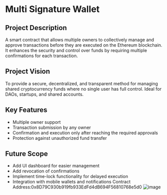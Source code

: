 # Multi Signature Wallet

## Project Description
A smart contract that allows multiple owners to collectively manage and approve transactions before they are executed on the Ethereum blockchain. It enhances the security and control over funds by requiring multiple confirmations for each transaction.

## Project Vision
To provide a secure, decentralized, and transparent method for managing shared cryptocurrency funds where no single user has full control. Ideal for DAOs, startups, and shared accounts.

## Key Features
- Multiple owner support
- Transaction submission by any owner
- Confirmation and execution only after reaching the required approvals
- Protection against unauthorized fund transfer

## Future Scope
- Add UI dashboard for easier management
- Add revocation of confirmations
- Implement time-lock functionality for delayed execution
- Integration with mobile wallets and notifications
Contract Address:0x8D79C930b919fb933EdFd4dB694F56810768e5d0
![image](https://github.com/user-attachments/assets/becdd7e6-9ba7-49a9-bd2d-5ed830f2c03f)
